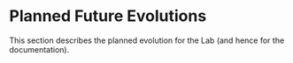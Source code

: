 # Planned Future Evolutions

This section describes the planned evolution for the Lab (and hence for the
documentation).
